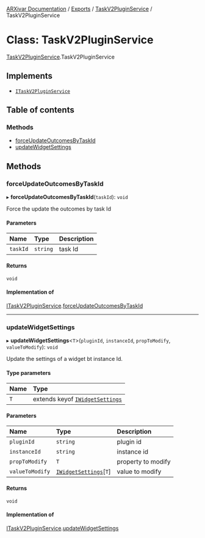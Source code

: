 [ARXivar Documentation](../README.md) / [Exports](../modules.md) / [TaskV2PluginService](../modules/TaskV2PluginService.md) / TaskV2PluginService

# Class: TaskV2PluginService

[TaskV2PluginService](../modules/TaskV2PluginService.md).TaskV2PluginService

## Implements

- [`ITaskV2PluginService`](../interfaces/Interfaces.ITaskV2PluginService.md)

## Table of contents

### Methods

- [forceUpdateOutcomesByTaskId](TaskV2PluginService.TaskV2PluginService.md#forceupdateoutcomesbytaskid)
- [updateWidgetSettings](TaskV2PluginService.TaskV2PluginService.md#updatewidgetsettings)

## Methods

### forceUpdateOutcomesByTaskId

▸ **forceUpdateOutcomesByTaskId**(`taskId`): `void`

Force the update the outcomes by task Id

#### Parameters

| Name | Type | Description |
| :------ | :------ | :------ |
| `taskId` | `string` | task Id |

#### Returns

`void`

#### Implementation of

[ITaskV2PluginService](../interfaces/Interfaces.ITaskV2PluginService.md).[forceUpdateOutcomesByTaskId](../interfaces/Interfaces.ITaskV2PluginService.md#forceupdateoutcomesbytaskid)

___

### updateWidgetSettings

▸ **updateWidgetSettings**\<`T`\>(`pluginId`, `instanceId`, `propToModify`, `valueToModify`): `void`

Update the settings of a widget bt instance Id.

#### Type parameters

| Name | Type |
| :------ | :------ |
| `T` | extends keyof [`IWidgetSettings`](../modules/Interfaces.md#iwidgetsettings) |

#### Parameters

| Name | Type | Description |
| :------ | :------ | :------ |
| `pluginId` | `string` | plugin id |
| `instanceId` | `string` | instance id |
| `propToModify` | `T` | property to modify |
| `valueToModify` | [`IWidgetSettings`](../modules/Interfaces.md#iwidgetsettings)[`T`] | value to modify |

#### Returns

`void`

#### Implementation of

[ITaskV2PluginService](../interfaces/Interfaces.ITaskV2PluginService.md).[updateWidgetSettings](../interfaces/Interfaces.ITaskV2PluginService.md#updatewidgetsettings)
